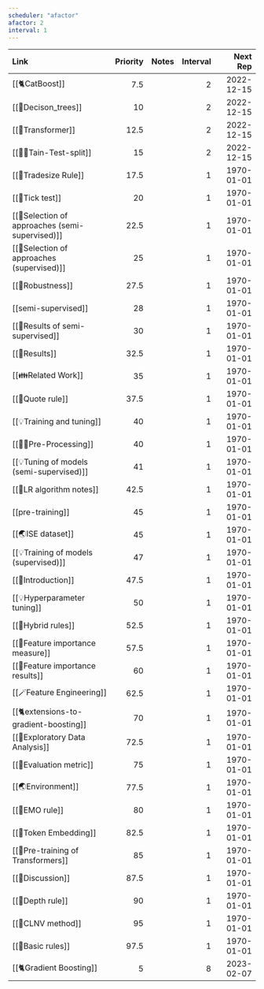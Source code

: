 ```yaml
---
scheduler: "afactor"
afactor: 2
interval: 1
---
```

| Link                                            | Priority | Notes | Interval |   Next Rep |
| :---------------------------------------------- | -------: | :---- | -------: | ---------: |
| [[🐈CatBoost]]                                  |      7.5 |       |        2 | 2022-12-15 |
| [[🎄Decison_trees]]                             |       10 |       |        2 | 2022-12-15 |
| [[🤖Transformer]]                               |     12.5 |       |        2 | 2022-12-15 |
| [[👨‍🍳Tain-Test-split]]                        |       15 |       |        2 | 2022-12-15 |
| [[🔢Tradesize Rule]]                            |     17.5 |       |        1 | 1970-01-01 |
| [[🔢Tick test]]                                 |       20 |       |        1 | 1970-01-01 |
| [[🥠Selection of approaches (semi-supervised)]] |     22.5 |       |        1 | 1970-01-01 |
| [[🥠Selection of approaches (supervised)]]      |       25 |       |        1 | 1970-01-01 |
| [[🏅Robustness]]                                |     27.5 |       |        1 | 1970-01-01 |
| [[semi-supervised]]                             |       28 |       |        1 | 1970-01-01 |
| [[🏅Results of semi-supervised]]                |       30 |       |        1 | 1970-01-01 |
| [[🏅Results]]                                   |     32.5 |       |        1 | 1970-01-01 |
| [[👪Related Work]]                              |       35 |       |        1 | 1970-01-01 |
| [[🔢Quote rule]]                                |     37.5 |       |        1 | 1970-01-01 |
| [[💡Training and tuning]]                       |       40 |       |        1 | 1970-01-01 |
| [[👨‍🍳Pre-Processing]]                         |       40 |       |        1 | 1970-01-01 |
| [[💡Tuning of models (semi-supervised)]]        |       41 |       |        1 | 1970-01-01 |
| [[🔢LR algorithm notes]]                              |     42.5 |       |        1 | 1970-01-01 |
| [[pre-training]]                                |       45 |       |        1 | 1970-01-01 |
| [[🌏ISE dataset]]                               |       45 |       |        1 | 1970-01-01 |
| [[💡Training of models (supervised)]]           |       47 |       |        1 | 1970-01-01 |
| [[👶Introduction]]                              |     47.5 |       |        1 | 1970-01-01 |
| [[💡Hyperparameter tuning]]                     |       50 |       |        1 | 1970-01-01 |
| [[🔢Hybrid rules]]                              |     52.5 |       |        1 | 1970-01-01 |
| [[🏅Feature importance measure]]                |     57.5 |       |        1 | 1970-01-01 |
| [[🏅Feature importance results]]                |       60 |       |        1 | 1970-01-01 |
| [[🪄Feature Engineering]]                       |     62.5 |       |        1 | 1970-01-01 |
| [[🐈extensions-to-gradient-boosting]]           |       70 |       |        1 | 1970-01-01 |
| [[🚏Exploratory Data Analysis]]                 |     72.5 |       |        1 | 1970-01-01 |
| [[🧭Evaluation metric]]                         |       75 |       |        1 | 1970-01-01 |
| [[🌏Environment]]                               |     77.5 |       |        1 | 1970-01-01 |
| [[🔢EMO rule]]                                  |       80 |       |        1 | 1970-01-01 |
| [[🛌Token Embedding]]                           |     82.5 |       |        1 | 1970-01-01 |
| [[🤖Pre-training of Transformers]]              |       85 |       |        1 | 1970-01-01 |
| [[🧓Discussion]]                                |     87.5 |       |        1 | 1970-01-01 |
| [[🔢Depth rule]]                                |       90 |       |        1 | 1970-01-01 |
| [[🔢CLNV method]]                               |       95 |       |        1 | 1970-01-01 |
| [[🔢Basic rules]]                               |     97.5 |       |        1 | 1970-01-01 |
| [[🐈Gradient Boosting]]                         |        5 |       |        8 | 2023-02-07 |